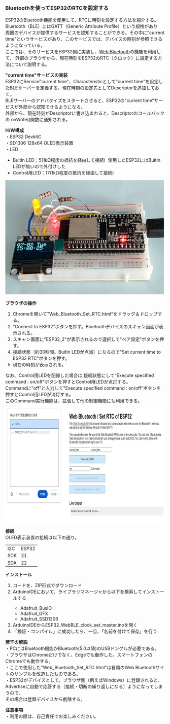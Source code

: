 <p><H3>Bluetoothを使ってESP32のRTCを設定する</H3></p>
<p>
ESP32のBluetooth機能を使用して、RTCに時刻を設定する方法を紹介する。Bluetooth（BLE）にはGATT（Generic Attribute Profile）という規格があり<br>
周囲のデバイスが提供するサービスを認知することができる。その中に"current time"というサービスがあり、このサービスでは、デバイスの時刻が参照できるようになっている。<br>
ここでは、そのサービスをESP32側に実装し、<a href="https://developer.chrome.com/docs/capabilities/bluetooth?hl=ja">Web Bluetooth</a>の機能を利用して、
外部のブラウザから、現在時刻をESP32のRTC（クロック）に設定する方法について説明する。
</p>

<p><strong>"current time"サービスの実装</strong><br>
ESP32にService"current time"、Characteristicとして"current time"を設定したBLEサーバーを定義する。現在時刻の設定先としてDescriptorを追加しておく。<br>
BLEサーバーのアドバタイズをスタートさせると、ESP32の"current time"サービスが外部から認知できるようになる。<br>
外部から、現在時刻がDescriptorに書き込まれると、Descriptorのコールバックの onWrite()関数に通知される。<br>
</p>
<p><strong>H/W構成</strong><br>
 ・ESP32 DevkitC<br>
 ・SD1306 128x64 OLED表示装置<br>
 ・LED<br>
  <ul>
   <li>BuitIn LED：5(1kΩ程度の抵抗を経由して接続)&nbsp;&nbsp;使用したESP32にはBuitIn LEDが無いので外付けした</li>
   <li>Control用LED：17(1kΩ程度の抵抗を経由して接続)</li>
  </ul>
</p>
<p>
<img src="./WebBLE_ESP32_Clock_1.JPG" width="500" height="360">
</p>
<p><strong>ブラウザの操作</strong><br>
  <ol>
   <li>Chromeを開いて"Web_Bluetooth_Set_RTC.html"をドラッグ＆ドロップする。</li>
   <li>"Connect to ESP32"ボタンを押す。Bluetoothデバイスのスキャン画面が表示される。</li>
   <li>スキャン画面に"ESP32_2"が表示されるので選択して"ペア設定"ボタンを押す。</li>
   <li>接続状態（約30秒間。BuitIn LEDが点滅）になるので"Set current time to ESP32 RTC"ボタンを押す。</li>
   <li>現在の時刻が表示される。</li>
  </ol>
  なお、Control用LEDを配線した場合は,接続状態にして"Execute specified command : on/off"ボタンを押すとControl用LEDが点灯する。<br>
  Commandに"off"と入力して"Execute specified command : on/off"ボタンを押すとControl用LEDが消灯する。<br>
  このCommand実行機能は、拡張して他の制御機能にも利用できる。
</p>
<p>
<img src="./WebBLE_ESP32_Clock_2.jpg" width="800" height="360">
</p>
<p><strong>接続</strong><br>
OLED表示装置の接続は以下の通り。<br>
<p>
<table> 
<tr>
<td>I2C&nbsp;</td><td>ESP32</td>
</tr>
<tr>
<td>SCK</td><td>21</td>
<tr>
<tr>
<td>SDA</td><td>22</td>
<tr>
</table>
</p>
</p>
<p><strong>インストール</strong><br>
<ol>
<li>コードを、ZIP形式でダウンロード</li>
<li>ArduinoIDEにおいて、ライブラリマネージャから以下を検索してインストールする</li>
 <ul>
  <li>Adafruit_BusIO</li>
  <li>Adafruit_GFX</li>
  <li>Adafruit_SSD1306</li>
 </ul>
<li>ArduinoIDEからESP32_WebBLE_clock_set_master.inoを開く</li>
<li>「検証・コンパイル」に成功したら、一旦、「名前を付けて保存」を行う</li>
</ol>
</p>
<p><strong>若干の解説</strong><br>
・PCにはBluetooth機能かBluetooth(5.0以降)のUSBドングルが必要である。<br>
・ブラウザはChromeだけでなく、Edgeでも動作した。スマートフォンのChromeでも動作する。<br>
・ここで使用した"Web_Bluetooth_Set_RTC.html"は冒頭のWeb Bluetoothサイトのサンプルを改造したものである。<br>
・ESP32がデバイスとして、ブラウザ側（例えばWindows）に登録されると、Advertiseに自動で応答する（接続・切断の繰り返しになる）ようになってしまうので、<br>その場合は登録デバイスから削除する。
</p>
<p><strong>注意事項</strong><br>
・利用の際は、自己責任でお楽しみください。<br>
</p>

